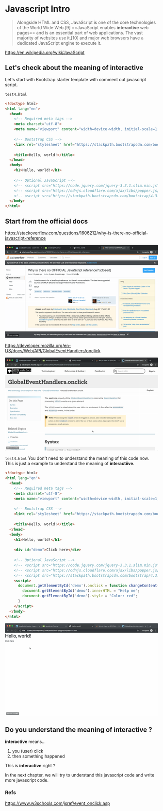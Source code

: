 # Javascript Intro

> Alongside HTML and CSS, JavaScript is one of the core technologies of the World Wide Web.[9] ==JavaScript enables **interactive** web pages== and is an essential part of web applications. The vast majority of websites use it,[10] and major web browsers have a dedicated JavaScript engine to execute it.


https://en.wikipedia.org/wiki/JavaScript

## Let's check about the meaning of interactive

Let's start with Bootstrap starter template with comment out javascript script.

`test4.html`
```html
<!doctype html>
<html lang="en">
  <head>
    <!-- Required meta tags -->
    <meta charset="utf-8">
    <meta name="viewport" content="width=device-width, initial-scale=1, shrink-to-fit=no">

    <!-- Bootstrap CSS -->
    <link rel="stylesheet" href="https://stackpath.bootstrapcdn.com/bootstrap/4.3.1/css/bootstrap.min.css" integrity="sha384-ggOyR0iXCbMQv3Xipma34MD+dH/1fQ784/j6cY/iJTQUOhcWr7x9JvoRxT2MZw1T" crossorigin="anonymous">

    <title>Hello, world!</title>
  </head>
  <body>
    <h1>Hello, world!</h1>

    <!-- Optional JavaScript -->
    <!-- <script src="https://code.jquery.com/jquery-3.3.1.slim.min.js" integrity="sha384-q8i/X+965DzO0rT7abK41JStQIAqVgRVzpbzo5smXKp4YfRvH+8abtTE1Pi6jizo" crossorigin="anonymous"></script> -->
    <!-- <script src="https://cdnjs.cloudflare.com/ajax/libs/popper.js/1.14.7/umd/popper.min.js" integrity="sha384-UO2eT0CpHqdSJQ6hJty5KVphtPhzWj9WO1clHTMGa3JDZwrnQq4sF86dIHNDz0W1" crossorigin="anonymous"></script> -->
    <!-- <script src="https://stackpath.bootstrapcdn.com/bootstrap/4.3.1/js/bootstrap.min.js" integrity="sha384-JjSmVgyd0p3pXB1rRibZUAYoIIy6OrQ6VrjIEaFf/nJGzIxFDsf4x0xIM+B07jRM" crossorigin="anonymous"></script> -->
  </body>
</html>
```

## Start from the official docs

https://stackoverflow.com/questions/1606212/why-is-there-no-official-javascript-reference

![what-is-official-js-source](../img/javascript-guide/what-is-official-js-source.gif)

https://developer.mozilla.org/en-US/docs/Web/API/GlobalEventHandlers/onclick


![copy-mdn-onclick-demo-code](../img/javascript-guide/copy-mdn-onclick-demo-code.gif)

`test4.html`
You don't need to understand the meaning of this code now.
This is just a example to understand the meaning of **interactiive**.

```html hl_lines="16 22 23 24 25 26 27"
<!doctype html>
<html lang="en">
  <head>
    <!-- Required meta tags -->
    <meta charset="utf-8">
    <meta name="viewport" content="width=device-width, initial-scale=1, shrink-to-fit=no">

    <!-- Bootstrap CSS -->
    <link rel="stylesheet" href="https://stackpath.bootstrapcdn.com/bootstrap/4.3.1/css/bootstrap.min.css" integrity="sha384-ggOyR0iXCbMQv3Xipma34MD+dH/1fQ784/j6cY/iJTQUOhcWr7x9JvoRxT2MZw1T" crossorigin="anonymous">

    <title>Hello, world!</title>
  </head>
  <body>
    <h1>Hello, world!</h1>

    <div id="demo">Click here</div>

    <!-- Optional JavaScript -->
    <!-- <script src="https://code.jquery.com/jquery-3.3.1.slim.min.js" integrity="sha384-q8i/X+965DzO0rT7abK41JStQIAqVgRVzpbzo5smXKp4YfRvH+8abtTE1Pi6jizo" crossorigin="anonymous"></script> -->
    <!-- <script src="https://cdnjs.cloudflare.com/ajax/libs/popper.js/1.14.7/umd/popper.min.js" integrity="sha384-UO2eT0CpHqdSJQ6hJty5KVphtPhzWj9WO1clHTMGa3JDZwrnQq4sF86dIHNDz0W1" crossorigin="anonymous"></script> -->
    <!-- <script src="https://stackpath.bootstrapcdn.com/bootstrap/4.3.1/js/bootstrap.min.js" integrity="sha384-JjSmVgyd0p3pXB1rRibZUAYoIIy6OrQ6VrjIEaFf/nJGzIxFDsf4x0xIM+B07jRM" crossorigin="anonymous"></script> -->
    <script>
      document.getElementById('demo').onclick = function changeContent() {
        document.getElementById('demo').innerHTML = "Help me";
        document.getElementById('demo').style = "Color: red";
      }
    </script>
  </body>
</html>
```

![output-copy-mdn-onclick-demo-code](../img/javascript-guide/output-copy-mdn-onclick-demo-code.gif)

## Do you understand the meaning of **interactive** ?
**interactive** means...

1. you (user) click
2. then something happened

This is **interactive** right ?

In the next chapter, we will try to understand this javascript code and write more javascript code.


### Refs
https://www.w3schools.com/jsref/event_onclick.asp